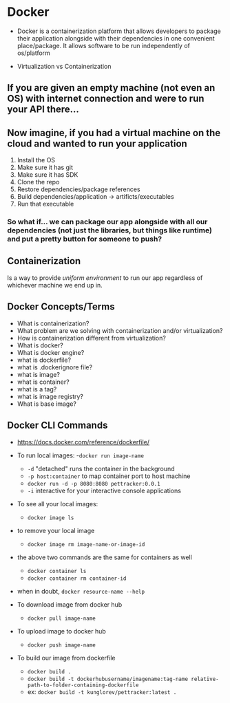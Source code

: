 # Docker
- Docker is a containerization platform that allows developers to package their application alongside with their dependencies in one convenient place/package. It allows software to be run independently of os/platform

- Virtualization vs Containerization

## If you are given an empty machine (not even an OS) with internet connection and were to run your API there...
## Now imagine, if you had a virtual machine on the cloud and wanted to run your application
1. Install the OS
2. Make sure it has git
3. Make sure it has SDK
4. Clone the repo
5. Restore dependencies/package references
6. Build dependencies/application -> artificts/executables
7. Run that executable

### So what if... we can package our app alongside with all our dependencies (not just the libraries, but things like runtime) and put a pretty button for someone to push?

## Containerization
Is a way to provide *uniform environment* to run our app regardless of whichever machine we end up in.

## Docker Concepts/Terms
- What is containerization? 
- What problem are we solving with containerization and/or virtualization?
- How is containerization different from virtualization?
- What is docker?
- What is docker engine?
- what is dockerfile?
- what is .dockerignore file?
- what is image?
- what is container?
- what is a tag?
- what is image registry?
- What is base image?

## Docker CLI Commands
- https://docs.docker.com/reference/dockerfile/

- To run local images:
    -`docker run image-name`
    - `-d` "detached" runs the container in the background
    - `-p host:container` to map container port to host machine
    - `docker run -d -p 8080:8080 pettracker:0.0.1`
    - `-i` interactive for your interactive console applications
- To see all your local images:
    - `docker image ls`
- to remove your local image
    - `docker image rm image-name-or-image-id`
- the above two commands are the same for containers as well
    - `docker container ls`
    - `docker container rm container-id`
- when in doubt, `docker resource-name --help`
- To download image from docker hub
    - `docker pull image-name`
- To upload image to docker hub
    - `docker push image-name`
- To build our image from dockerfile
    - `docker build .`
    - `docker build -t dockerhubusername/imagename:tag-name relative-path-to-folder-containing-dockerfile`
    - ex: `docker build -t kunglorev/pettracker:latest .`
